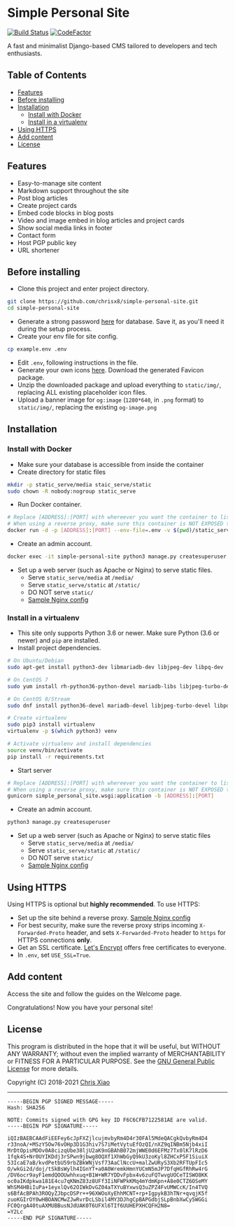 # Simple Personal Site <!-- omit in toc -->

[![Build Status](https://github.com/chrisx8/simple-personal-site/workflows/build/badge.svg)](https://github.com/chrisx8/simple-personal-site/actions?query=workflow%3Abuild)
[![CodeFactor](https://www.codefactor.io/repository/github/chrisx8/simple-personal-site/badge)](https://www.codefactor.io/repository/github/chrisx8/simple-personal-site)

A fast and minimalist Django-based CMS tailored to developers and tech enthusiasts.

## Table of Contents <!-- omit in toc -->

- [Features](#features)
- [Before installing](#before-installing)
- [Installation](#installation)
  - [Install with Docker](#install-with-docker)
  - [Install in a virtualenv](#install-in-a-virtualenv)
- [Using HTTPS](#using-https)
- [Add content](#add-content)
- [License](#license)

## Features

- Easy-to-manage site content
- Markdown support throughout the site
- Post blog articles
- Create project cards
- Embed code blocks in blog posts
- Video and image embed in blog articles and project cards
- Show social media links in footer
- Contact form
- Host PGP public key
- URL shortener

## Before installing

- Clone this project and enter project directory.

```bash
git clone https://github.com/chrisx8/simple-personal-site.git
cd simple-personal-site
```

- Generate a strong password [here](https://passwordsgenerator.net/) for database. Save it, as you'll need it during the setup process.
- Create your env file for site config.

```bash
cp example.env .env
```

- Edit `.env`, following instructions in the file.
- Generate your own icons [here](https://realfavicongenerator.net). Download the generated Favicon package.
- Unzip the downloaded package and upload everything to `static/img/`, replacing ALL existing placeholder icon files.
- Upload a banner image for `og:image` (`1280*640`, in `.png` format) to `static/img/`, replacing the existing `og-image.png`

## Installation

### Install with Docker

- Make sure your database is accessible from inside the container
- Create directory for static files

```bash
mkdir -p static_serve/media staic_serve/static
sudo chown -R nobody:nogroup static_serve
```

- Run Docker container.

```bash
# Replace [ADDRESS]:[PORT] with whereever you want the container to listen at
# When using a reverse proxy, make sure this container is NOT EXPOSED to the Internet! (e.g. listen on 127.0.0.1)
docker run -d -p [ADDRESS]:[PORT] --env-file=.env -v $(pwd)/static_serve:/app/static_serve -v $(pwd)/static:/app/static/ --restart unless-stopped --name simple-personal-site chrisx8/simple-personal-site:latest
```

- Create an admin account.

```bash
docker exec -it simple-personal-site python3 manage.py createsuperuser
```

- Set up a web server (such as Apache or Nginx) to serve static files.
  - Serve `static_serve/media` at `/media/`
  - Serve `static_serve/static` at `/static/`
  - DO NOT serve `static/`
  - [Sample Nginx config](sps-nginx.example.conf)

### Install in a virtualenv

- This site only supports Python 3.6 or newer. Make sure Python (3.6 or newer) and `pip` are installed.
- Install project dependencies.

```bash
# On Ubuntu/Debian
sudo apt-get install python3-dev libmariadb-dev libjpeg-dev libpq-dev

# On CentOS 7
sudo yum install rh-python36-python-devel mariadb-libs libjpeg-turbo-devel postgresql-devel 

# On CentOS 8/Stream
sudo dnf install python36-devel mariadb-devel libjpeg-turbo-devel libpq-devel

# Create virtualenv
sudo pip3 install virtualenv
virtualenv -p $(which python3) venv

# Activate virtualenv and install dependencies
source venv/bin/activate
pip install -r requirements.txt
```

- Start server

```bash
# Replace [ADDRESS]:[PORT] with whereever you want the container to listen at
# When using a reverse proxy, make sure this container is NOT EXPOSED to the Internet! (e.g. listen on 127.0.0.1)
gunicorn simple_personal_site.wsgi:application -b [ADDRESS]:[PORT]
```

- Create an admin account.

```bash
python3 manage.py createsuperuser
```

- Set up a web server (such as Apache or Nginx) to serve static files
  - Serve `static_serve/media` at `/media/`
  - Serve `static_serve/static` at `/static/`
  - DO NOT serve `static/`
  - [Sample Nginx config](sps-nginx.example.conf)

## Using HTTPS

Using HTTPS is optional but **highly recommended**. To use HTTPS:

- Set up the site behind a reverse proxy. [Sample Nginx config](sps-nginx.example.conf)
- For best security, make sure the reverse proxy strips incoming `X-Forwarded-Proto` header, and sets `X-Forwarded-Proto` header to `https` for HTTPS connections **only**.
- Get an SSL certificate. [Let's Encrypt](https://letsencrypt.org/) offers free certificates to everyone.
- In `.env`, set `USE_SSL=True`.

## Add content

Access the site and follow the guides on the Welcome page.

Congratulations! Now you have your personal site!

## License

This program is distributed in the hope that it will be useful,
but WITHOUT ANY WARRANTY; without even the implied warranty of
MERCHANTABILITY or FITNESS FOR A PARTICULAR PURPOSE. See the
[GNU General Public License](LICENSE) for more details.

Copyright (C) 2018-2021 [Chris Xiao](https://github.com/chrisx8)

---

```
-----BEGIN PGP SIGNED MESSAGE-----
Hash: SHA256

NOTE: Commits signed with GPG key ID F6C6CFB7122581AE are valid.
-----BEGIN PGP SIGNATURE-----

iQIzBAEBCAAdFiEEFey6cJpFXZjlcujmvbyRm4D4r30FAl5MdeQACgkQvbyRm4D4
r33noA/+MSzY5Ow76vOHp3D1G3hiv7S7iMetVytuEfOzQI/nXZ9qINBm5Njb4xiI
MrDtOpisMDOv0A8cizqUbe38ljU2aK9nGBAhB072mjWWE0d6EFMz7Tx0lK7lRzD6
1fqk4S+Nr0UYIKDdj3rSPwn9jbwg8OQXf1XhWbGyQ9kU3zoKyl8ZHCxP5F1SiuiX
53IcaE7aB/kvdPetbU59rbZBkWNjVsf73AaClNccU+malZwURyS3Xb2RFTUpFIc5
O/wkGi2d/doj/tSkBsWylh4IGnYT+a0A0WremkHmnYUCmN5mJP7DfqHGfRhRw4rG
/DV6ocr9ayF1emdQOOUwhhxuq+B1W+WR7YDDvFpbx4v6zuFQTwvgUOCeTISWO8KK
oc0aIKdpkwa181E4cu7qKNmZ83z8UFf3IiNFWPkKMq4mYdmKpn+A8e0CTZ6OSeMY
WhSM4HBiIuPa+1eyxlQv62OIWkDvGZ04aTXYuBYxwsQ3uZPZ4FvUMWCcK/In4TVQ
s6BfAcBPAh3ROQyZJbpcDSPr++96XWOoXyEhhMCNT+rp+IgpykB3hTNr+qvqjK5f
zuoKGIrOY0wHBOANCMwZJwRvrDcLSbil4MY3DJhgCpBAPGdbjSLpBnbXwCy5WGGi
FC0QrgA40tuAXMUBBusNJdUAK0T6UFXl6TIf6UUHEPXHCQFH2N8=
=Y2Lc
-----END PGP SIGNATURE-----
```
